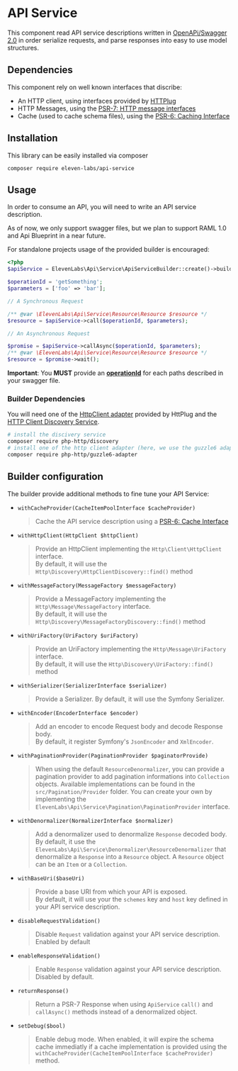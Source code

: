 # API Service

This component read API service descriptions written 
in [OpenAPi/Swagger 2.0](https://github.com/OAI/OpenAPI-Specification) 
in order serialize requests, and parse responses into easy to use model structures.

## Dependencies

This component rely on well known interfaces that discribe:

- An HTTP client, using interfaces provided by [HTTPlug](http://httplug.io/)
- HTTP Messages, using the [PSR-7: HTTP message interfaces](http://www.php-fig.org/psr/psr-7/)
- Cache (used to cache schema files), using the [PSR-6: Caching Interface](http://www.php-fig.org/psr/psr-6/)

## Installation

This library can be easily installed via composer

```
composer require eleven-labs/api-service
```

## Usage

In order to consume an API, you will need to write an API service description.

As of now, we only support swagger files, but we plan to support RAML 1.0 and Api Blueprint in
a near future.

For standalone projects usage of the provided builder is encouraged:

```php
<?php
$apiService = ElevenLabs\Api\Service\ApiServiceBuilder::create()->build('file:///absolute/path/to/your/schema.json');

$operationId = 'getSomething';
$parameters = ['foo' => 'bar'];

// A Synchronous Request

/** @var \ElevenLabs\Api\Service\Resource\Resource $resource */
$resource = $apiService->call($operationId, $parameters);

// An Asynchronous Request

$promise = $apiService->callAsync($operationId, $parameters);
/** @var \ElevenLabs\Api\Service\Resource\Resource $resource */
$resource = $promise->wait();
```

**Important**: You **MUST** provide an **[operationId](http://swagger.io/specification/#operationId)** for each 
paths described in your swagger file.

### Builder Dependencies

You will need one of the [HttpClient adapter](http://docs.php-http.org/en/latest/clients.html) 
provided by HttPlug and the [HTTP Client Discovery Service](http://docs.php-http.org/en/latest/discovery.html?highlight=discovery).

```bash
# install the discivery service
composer require php-http/discovery
# install one of the http client adapter (here, we use the guzzle6 adapter)
composer require php-http/guzzle6-adapter
```

## Builder configuration

The builder provide additional methods to fine tune your API Service:

- `withCacheProvider(CacheItemPoolInterface $cacheProvider)`

    > Cache the API service description using a [PSR-6: Cache Interface](http://www.php-fig.org/psr/psr-7/)
- `withHttpClient(HttpClient $httpClient)`
    
    > Provide an HttpClient implementing the `Http\Client\HttpClient` interface.  
    By default, it will use the `Http\Discovery\HttpClientDiscovery::find()` method
- `withMessageFactory(MessageFactory $messageFactory)`
    
    > Provide a MessageFactory implementing the `Http\Message\MessageFactory` interface.  
    By default, it will use the `Http\Discovery\MessageFactoryDiscovery::find()` method
- `withUriFactory(UriFactory $uriFactory)`
    
    > Provide an UriFactory implementing the `Http\Message\UriFactory` interface.  
    By default, it will use the `Http\Discovery\UriFactory::find()` method
- `withSerializer(SerializerInterface $serializer)` 
    
    > Provide a Serializer.
    By default, it will use the Symfony Serializer.
- `withEncoder(EncoderInterface $encoder)`
    
    > Add an encoder to encode Request body and decode Response body.  
    By default, it register Symfony's `JsonEncoder` and `XmlEncoder`.
- `withPaginationProvider(PaginationProvider $paginatorProvide)`

    > When using the default `ResourceDenormalizer`, you can provide a pagination provider to add
    > pagination informations into `Collection` objects. Available implementations can be found in the 
    > `src/Pagination/Provider` folder. You can create your own by implementing 
    > the `ElevenLabs\Api\Service\Pagination\PaginationProvider` interface.
- `withDenormalizer(NormalizerInterface $normalizer)` 

    > Add a denormalizer used to denormalize `Response` decoded body.  
    By default, it use the `ElevenLabs\Api\Service\Denormalizer\ResourceDenormalizer` that denormalize 
    a `Response` into a `Resource` object. A `Resource` object can be an `Item` or a `Collection`.
- `withBaseUri($baseUri)` 
    
    > Provide a base URI from which your API is exposed.  
    By default, it will use your the `schemes` key and `host` key defined in your API service description.
- `disableRequestValidation()`
    
    > Disable `Request` validation against your API service description.
    Enabled by default 
- `enableResponseValidation()`
    
    > Enable `Response` validation against your API service description.
    Disabled by default.
- `returnResponse()`
    
    > Return a PSR-7 Response when using `ApiService` `call()` and `callAsync()` methods instead of a denormalized object.
- `setDebug($bool)`
    
    > Enable debug mode.
    When enabled, it will expire the schema cache immediatly if a cache implementation is provided 
    using the `withCacheProvider(CacheItemPoolInterface $cacheProvider)` method.
    




